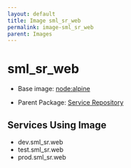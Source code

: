 ```yaml
---
layout: default
title: Image sml_sr_web
permalink: image-sml_sr_web
parent: Images
---
```

# sml_sr_web

* Base image:  [node:alpine](image-node:alpine)

* Parent Package: [Service Repository](package--edgemere-sml-sr)


## Services Using Image
* dev.sml_sr.web
* test.sml_sr.web
* prod.sml_sr.web

